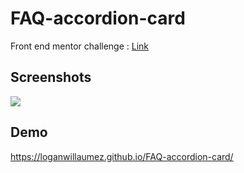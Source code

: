 # FAQ-accordion-card

Front end mentor challenge : [Link](https://www.frontendmentor.io/challenges/faq-accordion-card-XlyjD0Oam)


## Screenshots

<img src="https://user-images.githubusercontent.com/60406970/138337138-15b02280-8243-4cba-8ca7-33e97d8aec73.png">


  
## Demo

https://loganwillaumez.github.io/FAQ-accordion-card/

  
